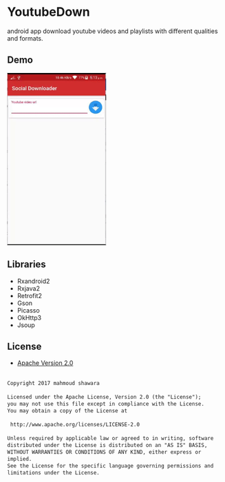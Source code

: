 # YoutubeDown

android app download youtube videos and playlists with different qualities and formats.



## Demo

 <img src="screenshots/demo.gif" height="400" alt="demo gif"/>

## Libraries
- Rxandroid2
- Rxjava2
- Retrofit2
- Gson
- Picasso
- OkHttp3
- Jsoup





## License



* [Apache Version 2.0](http://www.apache.org/licenses/LICENSE-2.0.html)



```

Copyright 2017 mahmoud shawara

Licensed under the Apache License, Version 2.0 (the "License");
you may not use this file except in compliance with the License.
You may obtain a copy of the License at

 http://www.apache.org/licenses/LICENSE-2.0

Unless required by applicable law or agreed to in writing, software
distributed under the License is distributed on an "AS IS" BASIS,
WITHOUT WARRANTIES OR CONDITIONS OF ANY KIND, either express or implied.
See the License for the specific language governing permissions and
limitations under the License.
```
